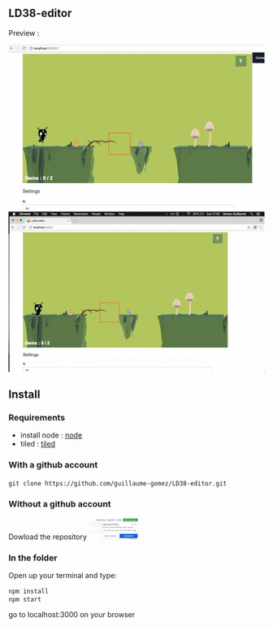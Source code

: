 ## LD38-editor
Preview :

![Preview](preview.gif "Preview")
![Preview2](preview2.gif "Preview2")

## Install

### Requirements
- install node : [node](https://nodejs.org/en/)
- tiled : [tiled](http://www.mapeditor.org/)


### With a github account
`git clone https://github.com/guillaume-gomez/LD38-editor.git`

### Without a github account 
Dowload the repository
<img src="github-download.png" alt="Drawing" style="width: 100px;"/>

### In the folder
Open up your terminal and type:
```
npm install
npm start
```

go to localhost:3000 on your browser


